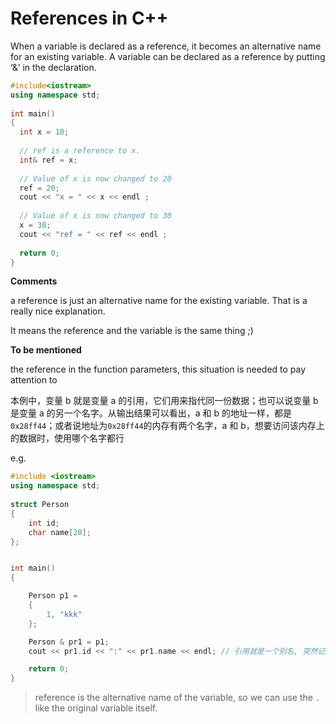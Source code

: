 # References in C++

When a variable is declared as a reference, it becomes an alternative name  for an existing variable. A variable can be declared as a reference by  putting ‘&’ in the declaration. 



```c++
#include<iostream>
using namespace std;
  
int main()
{
  int x = 10;
  
  // ref is a reference to x.
  int& ref = x;
  
  // Value of x is now changed to 20
  ref = 20;
  cout << "x = " << x << endl ;
  
  // Value of x is now changed to 30
  x = 30;
  cout << "ref = " << ref << endl ;
  
  return 0;
}
```



**Comments**

a reference is just an alternative name for the existing variable. That is a really nice explanation. 

It means the reference and the variable is the same thing ;)



**To be mentioned**

the reference in the function parameters, this situation is needed to pay attention to





本例中，变量 b 就是变量 a 的引用，它们用来指代同一份数据；也可以说变量 b 是变量 a 的另一个名字。从输出结果可以看出，a 和 b 的地址一样，都是`0x28ff44`；或者说地址为`0x28ff44`的内存有两个名字，a 和 b，想要访问该内存上的数据时，使用哪个名字都行



e.g.

```c++
#include <iostream>
using namespace std;
 
struct Person
{
    int id;
    char name[20];
};


int main()
{

    Person p1 = 
    {
        1, "kkk"
    };

    Person & pr1 = p1;
    cout << pr1.id << ":" << pr1.name << endl; // 引用就是一个别名, 突然记起来了

    return 0;
}
```

> reference is the alternative name of the variable, so we can use the `.` like the original variable itself.
